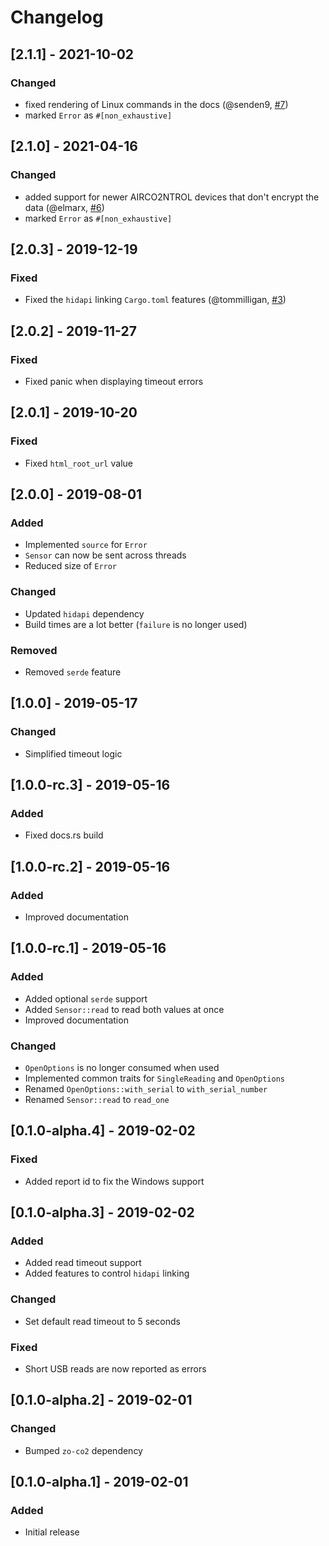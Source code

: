 # Changelog

## [2.1.1] - 2021-10-02

### Changed

 - fixed rendering of Linux commands in the docs (@senden9, [#7](https://github.com/lnicola/co2mon/pull/7))
 - marked `Error` as `#[non_exhaustive]`

## [2.1.0] - 2021-04-16

### Changed

 - added support for newer AIRCO2NTROL devices that don't encrypt the data (@elmarx, [#6](https://github.com/lnicola/co2mon/pull/6))
 - marked `Error` as `#[non_exhaustive]`

## [2.0.3] - 2019-12-19

### Fixed

- Fixed the `hidapi` linking `Cargo.toml` features (@tommilligan, [#3](https://github.com/lnicola/co2mon/pull/3))

## [2.0.2] - 2019-11-27

### Fixed

- Fixed panic when displaying timeout errors

## [2.0.1] - 2019-10-20

### Fixed

- Fixed `html_root_url` value

## [2.0.0] - 2019-08-01

### Added

- Implemented `source` for `Error`
- `Sensor` can now be sent across threads
- Reduced size of `Error`

### Changed

- Updated `hidapi` dependency
- Build times are a lot better (`failure` is no longer used)

### Removed

- Removed `serde` feature

## [1.0.0] - 2019-05-17

### Changed

- Simplified timeout logic

## [1.0.0-rc.3] - 2019-05-16

### Added

- Fixed docs.rs build

## [1.0.0-rc.2] - 2019-05-16

### Added

- Improved documentation

## [1.0.0-rc.1] - 2019-05-16

### Added

- Added optional `serde` support
- Added `Sensor::read` to read both values at once
- Improved documentation

### Changed

- `OpenOptions` is no longer consumed when used
- Implemented common traits for `SingleReading` and `OpenOptions`
- Renamed `OpenOptions::with_serial` to `with_serial_number`
- Renamed `Sensor::read` to `read_one`

## [0.1.0-alpha.4] - 2019-02-02

### Fixed

- Added report id to fix the Windows support

## [0.1.0-alpha.3] - 2019-02-02

### Added

- Added read timeout support
- Added features to control `hidapi` linking

### Changed

- Set default read timeout to 5 seconds

### Fixed

- Short USB reads are now reported as errors

## [0.1.0-alpha.2] - 2019-02-01

### Changed

- Bumped `zo-co2` dependency

## [0.1.0-alpha.1] - 2019-02-01

### Added

- Initial release
